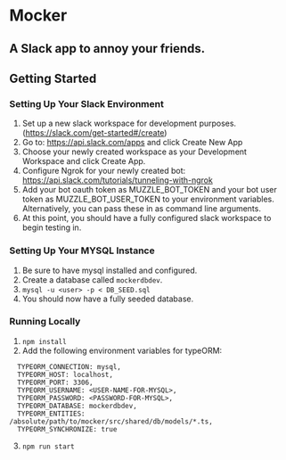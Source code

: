 # Mocker

## A Slack app to annoy your friends.

## Getting Started

### Setting Up Your Slack Environment

1. Set up a new slack workspace for development purposes. (https://slack.com/get-started#/create)
2. Go to: https://api.slack.com/apps and click Create New App
3. Choose your newly created workspace as your Development Workspace and click Create App.
4. Configure Ngrok for your newly created bot: https://api.slack.com/tutorials/tunneling-with-ngrok
5. Add your bot oauth token as MUZZLE_BOT_TOKEN and your bot user token as MUZZLE_BOT_USER_TOKEN to your environment variables. Alternatively, you can pass these in as command line arguments.
6. At this point, you should have a fully configured slack workspace to begin testing in.

### Setting Up Your MYSQL Instance

1. Be sure to have mysql installed and configured.
2. Create a database called `mockerdbdev`.
3. `mysql -u <user> -p < DB_SEED.sql`
4. You should now have a fully seeded database.

### Running Locally

1. `npm install`
2. Add the following environment variables for typeORM:

```
  TYPEORM_CONNECTION: mysql,
  TYPEORM_HOST: localhost,
  TYPEORM_PORT: 3306,
  TYPEORM_USERNAME: <USER-NAME-FOR-MYSQL>,
  TYPEORM_PASSWORD: <PASSWORD-FOR-MYSQL>,
  TYPEORM_DATABASE: mockerdbdev,
  TYPEORM_ENTITIES: /absolute/path/to/mocker/src/shared/db/models/*.ts,
  TYPEORM_SYNCHRONIZE: true
```

3. `npm run start`
